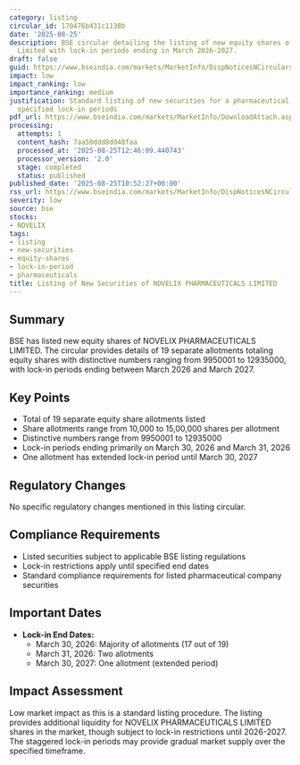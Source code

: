 ```yaml
---
category: listing
circular_id: 170476b431c1138b
date: '2025-08-25'
description: BSE circular detailing the listing of new equity shares of Novelix Pharmaceuticals
  Limited with lock-in periods ending in March 2026-2027.
draft: false
guid: https://www.bseindia.com/markets/MarketInfo/DispNoticesNCirculars.aspx?Noticeid={E1C44796-15FD-4EA3-B52A-B965D224BBA7}&noticeno=20250825-20&dt=08/25/2025&icount=20&totcount=37&flag=0
impact: low
impact_ranking: low
importance_ranking: medium
justification: Standard listing of new securities for a pharmaceutical company with
  specified lock-in periods
pdf_url: https://www.bseindia.com/markets/MarketInfo/DownloadAttach.aspx?id=20250825-20&attachedId=030efed6-309f-4f9c-8907-9aa2c0762108
processing:
  attempts: 1
  content_hash: 7aa50ddd8d048faa
  processed_at: '2025-08-25T12:46:09.440743'
  processor_version: '2.0'
  stage: completed
  status: published
published_date: '2025-08-25T10:52:27+00:00'
rss_url: https://www.bseindia.com/markets/MarketInfo/DispNoticesNCirculars.aspx?Noticeid={E1C44796-15FD-4EA3-B52A-B965D224BBA7}&noticeno=20250825-20&dt=08/25/2025&icount=20&totcount=37&flag=0
severity: low
source: bse
stocks:
- NOVELIX
tags:
- listing
- new-securities
- equity-shares
- lock-in-period
- pharmaceuticals
title: Listing of New Securities of NOVELIX PHARMACEUTICALS LIMITED
---
```


## Summary

BSE has listed new equity shares of NOVELIX PHARMACEUTICALS LIMITED. The circular provides details of 19 separate allotments totaling equity shares with distinctive numbers ranging from 9950001 to 12935000, with lock-in periods ending between March 2026 and March 2027.

## Key Points

- Total of 19 separate equity share allotments listed
- Share allotments range from 10,000 to 15,00,000 shares per allotment
- Distinctive numbers range from 9950001 to 12935000
- Lock-in periods ending primarily on March 30, 2026 and March 31, 2026
- One allotment has extended lock-in period until March 30, 2027

## Regulatory Changes

No specific regulatory changes mentioned in this listing circular.

## Compliance Requirements

- Listed securities subject to applicable BSE listing regulations
- Lock-in restrictions apply until specified end dates
- Standard compliance requirements for listed pharmaceutical company securities

## Important Dates

- **Lock-in End Dates:**
  - March 30, 2026: Majority of allotments (17 out of 19)
  - March 31, 2026: Two allotments
  - March 30, 2027: One allotment (extended period)

## Impact Assessment

Low market impact as this is a standard listing procedure. The listing provides additional liquidity for NOVELIX PHARMACEUTICALS LIMITED shares in the market, though subject to lock-in restrictions until 2026-2027. The staggered lock-in periods may provide gradual market supply over the specified timeframe.